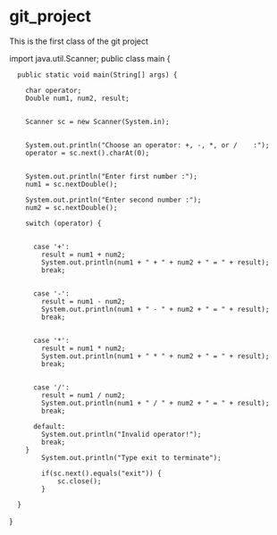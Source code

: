# git_project
This is the first class of the git project


import java.util.Scanner;
public class main {

	  public static void main(String[] args) {

	    char operator;
	    Double num1, num2, result;

	  
	    Scanner sc = new Scanner(System.in);

	   
	    System.out.println("Choose an operator: +, -, *, or /    :");
	    operator = sc.next().charAt(0);

	 
	    System.out.println("Enter first number :");
	    num1 = sc.nextDouble();

	    System.out.println("Enter second number :");
	    num2 = sc.nextDouble();

	    switch (operator) {

	      
	      case '+':
	        result = num1 + num2;
	        System.out.println(num1 + " + " + num2 + " = " + result);
	        break;

	     
	      case '-':
	        result = num1 - num2;
	        System.out.println(num1 + " - " + num2 + " = " + result);
	        break;

	      
	      case '*':
	        result = num1 * num2;
	        System.out.println(num1 + " * " + num2 + " = " + result);
	        break;

	     
	      case '/':
	        result = num1 / num2;
	        System.out.println(num1 + " / " + num2 + " = " + result);
	        break;

	      default:
	        System.out.println("Invalid operator!");
	        break;
	    }
	    	System.out.println("Type exit to terminate");
	    	
			if(sc.next().equals("exit")) {
	    		sc.close();
	    	}
	  
	  }
	

}



